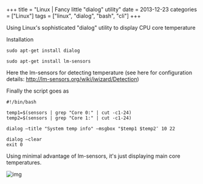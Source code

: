 +++
title = "Linux | Fancy little \"dialog\" utility"
date = 2013-12-23
categories = ["Linux"]
tags = ["linux", "dialog", "bash", "cli"]
+++

Using Linux's sophisticated "dialog" utility to display CPU core temperature

Installation

```sudo apt-get install dialog```

```sudo apt-get install lm-sensors```

Here the lm-sensors for detecting temperature (see here for configuration details: http://lm-sensors.org/wiki/iwizard/Detection)

Finally the script goes as

    #!/bin/bash

    temp1=$(sensors | grep "Core 0:" | cut -c1-24)
    temp2=$(sensors | grep "Core 1:" | cut -c1-24)

    dialog –title "System temp info" –msgbox "$temp1 $temp2″ 10 22

    dialog –clear
    exit 0

Using minimal advantage of lm-sensors, it's just displaying main core temperatures.

<img src="/public/images/screenshot-11232013-105234-pm1.png" alt="img" class="inline"/>
